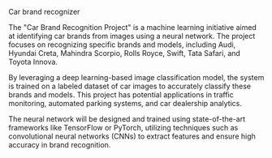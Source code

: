 Car brand recognizer

The "Car Brand Recognition Project" is a machine learning initiative aimed at identifying car brands from images using a neural network. The project focuses on recognizing specific brands and models, including Audi, Hyundai Creta, Mahindra Scorpio, Rolls Royce, Swift, Tata Safari, and Toyota Innova.

By leveraging a deep learning-based image classification model, the system is trained on a labeled dataset of car images to accurately classify these brands and models. This project has potential applications in traffic monitoring, automated parking systems, and car dealership analytics.

The neural network will be designed and trained using state-of-the-art frameworks like TensorFlow or PyTorch, utilizing techniques such as convolutional neural networks (CNNs) to extract features and ensure high accuracy in brand recognition. 
